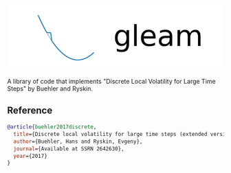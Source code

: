![plot](./examples/logo.png)

A library of code that implements "Discrete Local Volatility for Large Time Steps" by Buehler and Ryskin.

## Reference
````bibtex
@article{buehler2017discrete,
  title={Discrete local volatility for large time steps (extended version)},
  author={Buehler, Hans and Ryskin, Evgeny},
  journal={Available at SSRN 2642630},
  year={2017}
}
````
